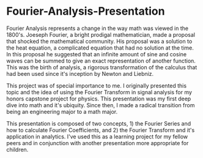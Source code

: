 # Fourier-Analysis-Presentation

Fourier Analysis represents a change in the way math was viewed in the 1800's. Joeseph Fourier, a bright prodigal mathematician, made a proposal that shocked the mathematical community. His proposal was a solution to the heat equation, a complicated equation that had no solution at the time. In this proposal he suggested that an infinite amount of sine and cosine waves can be summed to give an exact representation of another function. This was the birth of analysis, a rigorous transformation of the calculus that had been used since it's inception by Newton and Liebniz.

This project was of special importance to me. I originally presented this topic and the idea of using the Fourier Transform in signal analysis for my honors capstone project for physics. This presentation was my first deep dive into math and it's ubiquity. Since then, I made a radical transition from being an engineering major to a math major.

This presentation is composed of two concepts, 1) the Fourier Series and how to calculate Fourier Coefficients, and 2) the Fourier Transform and it's application in analytics. I've used this as a learning project for my fellow peers and in conjunction with another presentation more appropriate for children.
